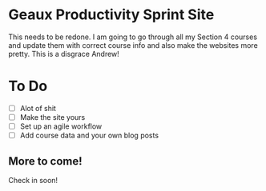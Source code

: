 # Geaux Productivity Sprint Site

This needs to be redone. I am going to go through all my Section 4 courses and update them with correct course info and also make the websites more pretty. This is a disgrace Andrew!

# To Do 

- [ ] Alot of shit
- [ ] Make the site yours
- [ ] Set up an agile workflow
- [ ] Add course data and your own blog posts

## More to come!

Check in soon!
